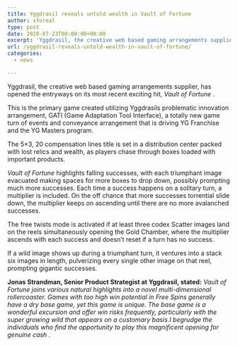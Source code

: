 ```yaml
---
title: Yggdrasil reveals untold wealth in Vault of Fortune
author: xforeal 
type: post
date: 2020-07-23T00:00:00+00:00
excerpt: 'Yggdrasil, the creative web based gaming arrangements supplier, has opened the entryways on its most recent exciting hit, Vault of Fortune '
url: /yggdrasil-reveals-untold-wealth-in-vault-of-fortune/
categories:
  - news

---
```

Yggdrasil, the creative web based gaming arrangements supplier, has opened the entryways on its most recent exciting hit, _Vault of Fortune_ . 

This is the primary game created utilizing Yggdrasils problematic innovation arrangement, GATI (Game Adaptation Tool Interface), a totally new game turn of events and conveyance arrangement that is driving YG Franchise and the YG Masters program. 

The 5&#215;3, 20 compensation lines title is set in a distribution center packed with lost relics and wealth, as players chase through boxes loaded with important products. 

_Vault of Fortune_ highlights falling successes, with each triumphant image evacuated making spaces for more boxes to drop down, possibly prompting much more successes. Each time a success happens on a solitary turn, a multiplier is included. On the off chance that more successes torrential slide down, the multiplier keeps on ascending until there are no more avalanched successes. 

The free twists mode is activated if at least three codex Scatter images land on the reels simultaneously opening the Gold Chamber, where the multiplier ascends with each success and doesn&#8217;t reset if a turn has no success. 

If a wild image shows up during a triumphant turn, it ventures into a stack six images in length, pulverizing every single other image on that reel, prompting gigantic successes. 

**Jonas Strandman, Senior Product Strategist at Yggdrasil, stated:** _Vault of Fortune joins various natural highlights into a novel multi-dimensional rollercoaster. Games with too high win potential in Free Spins generally have a dry base game, yet this game is unique. The base game is a wonderful excursion and offer win risks frequently, particularly with the super growing wild that appears on a customary basis.I begrudge the individuals who find the opportunity to play this magnificent opening for genuine cash_ .